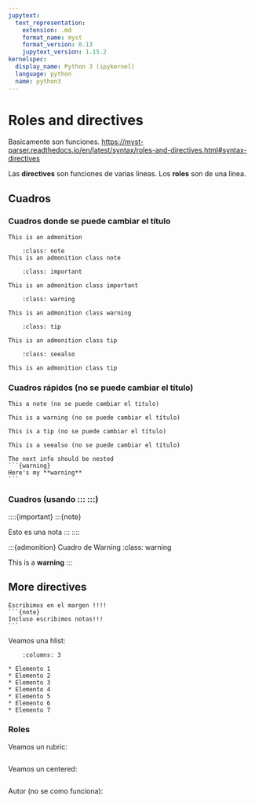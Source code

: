 ```yaml
---
jupytext:
  text_representation:
    extension: .md
    format_name: myst
    format_version: 0.13
    jupytext_version: 1.15.2
kernelspec:
  display_name: Python 3 (ipykernel)
  language: python
  name: python3
---
```



# Roles and directives

Basicamente son funciones. https://myst-parser.readthedocs.io/en/latest/syntax/roles-and-directives.html#syntax-directives

Las **directives** son funciones de varias lineas. Los **roles** son de una línea.








## Cuadros

### Cuadros donde se puede cambiar el título

```{admonition} This is an admonition
This is an admonition
```

```{admonition} This is an admonition class note
    :class: note
This is an admonition class note
```

```{admonition} This is an admonition class important
    :class: important

This is an admonition class important
```

```{admonition} This is an admonition class warning
    :class: warning

This is an admonition class warning
```

```{admonition} This is an admonition class tip
    :class: tip

This is an admonition class tip
```

```{admonition} This is an admonition class tip
    :class: seealso

This is an admonition class tip
```

### Cuadros rápidos (no se puede cambiar el título)

```{note}
This a note (no se puede cambiar el titulo)
```

```{warning}
This is a warning (no se puede cambiar el título)
```

```{tip}
This is a tip (no se puede cambiar el título)
```

```{seealso}
This is a seealso (no se puede cambiar el título)
```

````{note}
The next info should be nested
```{warning}
Here's my **warning** 
```
````



### Cuadros (usando ::: :::)

::::{important} 
:::{note}

Esto es una nota
:::
::::



:::{admonition} Cuadro de Warning
:class: warning

This is a **warning**
:::



## More directives

````{margin}
Escribimos en el margen !!!!
```{note}
Incluso escribimos notas!!!
```
````



Veamos una hlist:

```{hlist}
    :columns: 3

* Elemento 1
* Elemento 2
* Elemento 3
* Elemento 4
* Elemento 5
* Elemento 6
* Elemento 7
```


### Roles

Veamos un rubric:
```{rubric} This is a rubric (título chulo básicamente)
```

Veamos un centered:
```{centered} Esto es un centered (negrita y centrado)
```

Autor (no se como funciona):

```{sectionauthor} David Castaño Bandín <david.castano@uma.es>
```